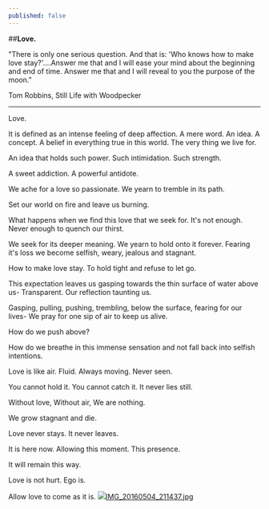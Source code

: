 ```yaml
---
published: false
---
```

##****Love.****

 "There is only one serious question. And that is: 'Who knows how to make love stay?'....Answer me that and I will ease your mind about the beginning and end of time. Answer me that and I will reveal to you the purpose of the moon."

Tom Robbins, Still Life with Woodpecker
_________________________________________________________________
Love.

It is defined as an intense feeling of deep affection.
A mere word.
An idea.
A concept.
A belief in everything true in this world.
The very thing we live for.

An idea that holds such power.
Such intimidation.
Such strength.

A sweet addiction.
A powerful antidote.

We ache for a love so passionate.
We yearn to tremble in its path.

Set our world on fire and leave us burning.

What happens when we find this love that we seek for.
It's not enough.
Never enough to quench our thirst.

We seek for its deeper meaning.
We yearn to hold onto it forever.
Fearing it's loss we become selfish, weary, jealous and stagnant.

How to make love stay.
To hold tight and refuse to let go.

This expectation leaves us gasping towards the thin surface of water above us-
Transparent.
Our reflection taunting us.

Gasping, pulling, pushing, trembling, below the surface,
fearing for our lives-
We pray for one sip of air to keep us alive.

How do we push above?

How do we breathe in this immense sensation and not fall back into selfish intentions.

Love is like air.
Fluid.
Always moving.
Never seen.

You cannot hold it.
You cannot catch it.
It never lies still.

Without love,
Without air,
We are nothing.

We grow stagnant and die.

Love never stays.
It never leaves.

It is here now.
Allowing this moment.
This presence.

It will remain this way.

Love is not hurt.
Ego is.

Allow love to come as it is.
![]({{site.baseurl}}/_posts/IMG_20160504_211437.jpg)[IMG_20160504_211437.jpg]({{site.baseurl}}/_posts/IMG_20160504_211437.jpg)